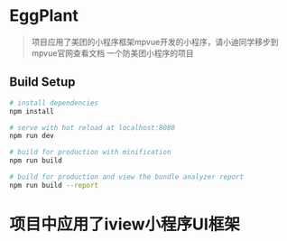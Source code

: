# EggPlant

>项目应用了美团的小程序框架mpvue开发的小程序，请小迪同学移步到mpvue官网查看文档
>一个防美团小程序的项目

## Build Setup

``` bash
# install dependencies
npm install

# serve with hot reload at localhost:8080
npm run dev

# build for production with minification
npm run build

# build for production and view the bundle analyzer report
npm run build --report
```
# 项目中应用了iview小程序UI框架

